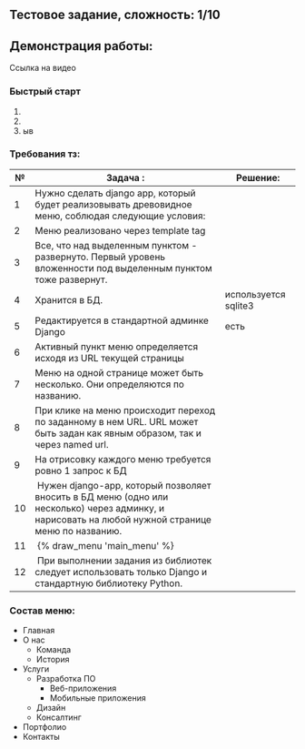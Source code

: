 ## Тестовое задание, сложность: 1/10
## Демонстрация работы:
Ссылка на видео

### Быстрый старт

1.
2.
3. ыв

### Требования тз:
| №  | Задача :                                                                                                                                           | Решение:             |
|----|----------------------------------------------------------------------------------------------------------------------------------------------------|----------------------|
| 1  | Нужно сделать django app, который будет реализовывать древовидное меню, соблюдая следующие условия:                                                |                      |
| 2  | Меню реализовано через template tag                                                                                                                |                      |
| 3  | Все, что над выделенным пунктом - развернуто. Первый уровень вложенности под выделенным пунктом тоже развернут.                                    |                      |
| 4  | Хранится в БД.                                                                                                                                     | используется sqlite3 |
| 5  | Редактируется в стандартной админке Django                                                                                                         | есть                 |
| 6  | Активный пункт меню определяется исходя из URL текущей страницы                                                                                    |                      |
| 7  | Меню на одной странице может быть несколько. Они определяются по названию.                                                                         |                      |
| 8  | При клике на меню происходит переход по заданному в нем URL. URL может быть задан как явным образом, так и через named url.                        |                      |
| 9  | На отрисовку каждого меню требуется ровно 1 запрос к БД                                                                                            |                      |
| 10 |  Нужен django-app, который позволяет вносить в БД меню (одно или несколько) через админку, и нарисовать на любой нужной странице меню по названию. |                      |
| 11 |  {% draw_menu 'main_menu' %}                                                                                                                       |                      |
| 12 |  При выполнении задания из библиотек следует использовать только Django и стандартную библиотеку Python.                                           |                      |

### Состав меню:

- Главная
- О нас
  - Команда
  - История
- Услуги
  - Разработка ПО
    - Веб-приложения
    - Мобильные приложения
  - Дизайн
  - Консалтинг
- Портфолио
- Контакты

